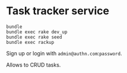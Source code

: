 # Task tracker service

```
bundle
bundle exec rake dev_up
bundle exec rake seed
bundle exec rackup
```

Sign up or login with `admin@authn.com`:`password`.

Allows to CRUD tasks.
